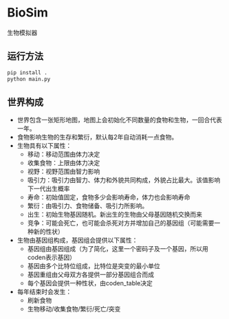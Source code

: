 # BioSim

生物模拟器

## 运行方法

```bash
pip install .
python main.py
```

## 世界构成

- 世界包含一张矩形地图，地图上会初始化不同数量的食物和生物，一回合代表一年。
- 食物影响生物的生存和繁衍，默认每2年自动消耗一点食物。
- 生物具有以下属性：
  - 移动：移动范围由体力决定
  - 收集食物：上限由体力决定
  - 视野：视野范围由智力影响
  - 吸引力：吸引力由智力、体力和外貌共同构成，外貌占比最大。该值影响下一代出生概率
  - 寿命：初始值固定，食物多少会影响寿命，体力也会影响寿命
  - 繁衍：由吸引力、食物储备、吸引力所影响。
  - 出生：初始生物基因随机。新出生的生物由父母基因随机交换而来
  - 竞争：可能会死亡，也可能会杀死对方并增加自己的基因组（可能需要一种新的性状）
- 生物由基因组构成，基因组会提供以下属性：
  - 基因组由基因组成（为了简化，这里一个密码子及一个基因，所以用coden表示基因）
  - 基因由多个比特位组成，比特位是突变的最小单位
  - 基因重组由父母双方各提供一部分基因组合而成
  - 每个基因会提供一种性状，由coden_table决定
- 每年结束时会发生：
  - 刷新食物
  - 生物移动/收集食物/繁衍/死亡/突变
